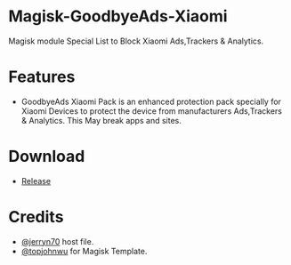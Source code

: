 # Magisk-GoodbyeAds-Xiaomi
Magisk module Special List to Block Xiaomi Ads,Trackers &amp; Analytics.

# Features
- GoodbyeAds Xiaomi Pack is an enhanced protection pack specially for Xiaomi Devices to protect the device from manufacturers Ads,Trackers & Analytics. This May break apps and sites.

# Download
- [Release](https://github.com/akkradet/Magisk-GoodbyeAds-Xiaomi/releases)


# Credits
- [@jerryn70](https://github.com/jerryn70/GoodbyeAds/) host file.
- [@topjohnwu](https://github.com/topjohnwu) for Magisk Template.
